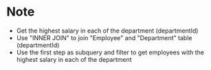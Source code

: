 # Note

* Get the highest salary in each of the department (departmentId)
* Use "INNER JOIN" to join "Employee" and "Department" table (departmentId)
* Use the first step as subquery and filter to get employees with the highest salary in each of the department
